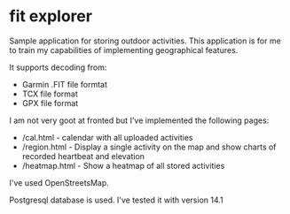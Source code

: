 # fit explorer
Sample application for storing outdoor activities. This application is for me to train my capabilities of implementing geographical features.

It supports decoding from:
  - Garmin .FIT file formtat
  - TCX file format
  - GPX file format
  
I am not very goot at fronted but I've implemented the following pages:

 - /cal.html - calendar with all uploaded activities
 - /region.html - Display a single activity on the map and show charts of recorded heartbeat and elevation
 - /heatmap.html - Show a heatmap of all stored activities

I've used OpenStreetsMap.   
  
  
Postgresql database is used. I've tested it with version 14.1
